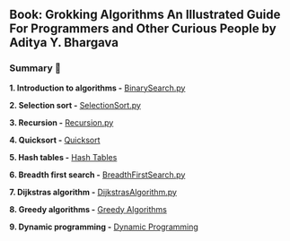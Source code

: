 ## Book: Grokking Algorithms An Illustrated Guide For Programmers and Other Curious People by Aditya Y. Bhargava

### Summary :snake:

**1. Introduction to algorithms -** [BinarySearch.py](https://github.com/deborafaria01/grokking_algorithms_exercises/blob/main/BinarySearch.py)

**2. Selection sort -** [SelectionSort.py](https://github.com/deborafaria01/grokking_algorithms_exercises/blob/main/SelectionSort.py)

**3. Recursion -** [Recursion.py](https://github.com/deborafaria01/grokking_algorithms_exercises/tree/main/Recursion)

**4. Quicksort -** [Quicksort](https://github.com/deborafaria01/grokking_algorithms_exercises/tree/main/Quicksort)

**5. Hash tables -** [Hash Tables](https://github.com/deborafaria01/grokking_algorithms_exercises/tree/main/Hash%20Tables)

**6. Breadth first search -** [BreadthFirstSearch.py](https://github.com/deborafaria01/grokking_algorithms_exercises/blob/main/Breadth-first_search.py)

**7. Dijkstras algorithm -** [DijkstrasAlgorithm.py](https://github.com/deborafaria01/grokking_algorithms_exercises/blob/main/Dijkstras_algorithm.py)

**8. Greedy algorithms -** [Greedy Algorithms](https://github.com/deborafaria01/grokking_algorithms_exercises/tree/main/Greedy%20Algorithms)

**9. Dynamic programming -** [Dynamic Programming](https://github.com/deborafaria01/grokking_algorithms_exercises/tree/main/Dynamic%20Programming)

